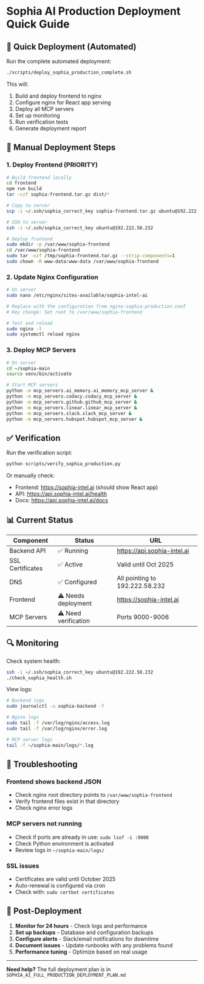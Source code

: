 # Sophia AI Production Deployment Quick Guide

## 🚀 Quick Deployment (Automated)

Run the complete automated deployment:
```bash
./scripts/deploy_sophia_production_complete.sh
```

This will:
1. Build and deploy frontend to nginx
2. Configure nginx for React app serving
3. Deploy all MCP servers
4. Set up monitoring
5. Run verification tests
6. Generate deployment report

## 🔧 Manual Deployment Steps

### 1. Deploy Frontend (PRIORITY)
```bash
# Build frontend locally
cd frontend
npm run build
tar -czf sophia-frontend.tar.gz dist/*

# Copy to server
scp -i ~/.ssh/sophia_correct_key sophia-frontend.tar.gz ubuntu@192.222.58.232:/tmp/

# SSH to server
ssh -i ~/.ssh/sophia_correct_key ubuntu@192.222.58.232

# Deploy frontend
sudo mkdir -p /var/www/sophia-frontend
cd /var/www/sophia-frontend
sudo tar -xzf /tmp/sophia-frontend.tar.gz --strip-components=1
sudo chown -R www-data:www-data /var/www/sophia-frontend
```

### 2. Update Nginx Configuration
```bash
# On server
sudo nano /etc/nginx/sites-available/sophia-intel-ai

# Replace with the configuration from nginx-sophia-production.conf
# Key change: Set root to /var/www/sophia-frontend

# Test and reload
sudo nginx -t
sudo systemctl reload nginx
```

### 3. Deploy MCP Servers
```bash
# On server
cd ~/sophia-main
source venv/bin/activate

# Start MCP servers
python -m mcp_servers.ai_memory.ai_memory_mcp_server &
python -m mcp_servers.codacy.codacy_mcp_server &
python -m mcp_servers.github.github_mcp_server &
python -m mcp_servers.linear.linear_mcp_server &
python -m mcp_servers.slack.slack_mcp_server &
python -m mcp_servers.hubspot.hubspot_mcp_server &
```

## ✅ Verification

Run the verification script:
```bash
python scripts/verify_sophia_production.py
```

Or manually check:
- Frontend: https://sophia-intel.ai (should show React app)
- API: https://api.sophia-intel.ai/health
- Docs: https://api.sophia-intel.ai/docs

## 📊 Current Status

| Component | Status | URL |
|-----------|--------|-----|
| Backend API | ✅ Running | https://api.sophia-intel.ai |
| SSL Certificates | ✅ Active | Valid until Oct 2025 |
| DNS | ✅ Configured | All pointing to 192.222.58.232 |
| Frontend | ⚠️ Needs deployment | https://sophia-intel.ai |
| MCP Servers | ⚠️ Need verification | Ports 9000-9006 |

## 🔍 Monitoring

Check system health:
```bash
ssh -i ~/.ssh/sophia_correct_key ubuntu@192.222.58.232
./check_sophia_health.sh
```

View logs:
```bash
# Backend logs
sudo journalctl -u sophia-backend -f

# Nginx logs
sudo tail -f /var/log/nginx/access.log
sudo tail -f /var/log/nginx/error.log

# MCP server logs
tail -f ~/sophia-main/logs/*.log
```

## 🚨 Troubleshooting

### Frontend shows backend JSON
- Check nginx root directory points to `/var/www/sophia-frontend`
- Verify frontend files exist in that directory
- Check nginx error logs

### MCP servers not running
- Check if ports are already in use: `sudo lsof -i :9000`
- Check Python environment is activated
- Review logs in `~/sophia-main/logs/`

### SSL issues
- Certificates are valid until October 2025
- Auto-renewal is configured via cron
- Check with: `sudo certbot certificates`

## 📝 Post-Deployment

1. **Monitor for 24 hours** - Check logs and performance
2. **Set up backups** - Database and configuration backups
3. **Configure alerts** - Slack/email notifications for downtime
4. **Document issues** - Update runbooks with any problems found
5. **Performance tuning** - Optimize based on real usage

---

**Need help?** The full deployment plan is in `SOPHIA_AI_FULL_PRODUCTION_DEPLOYMENT_PLAN.md` 